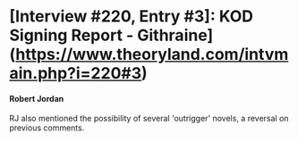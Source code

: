 # [Interview #220, Entry #3]: KOD Signing Report - Githraine](https://www.theoryland.com/intvmain.php?i=220#3)

#### Robert Jordan

RJ also mentioned the possibility of several 'outrigger' novels, a reversal on previous comments.

